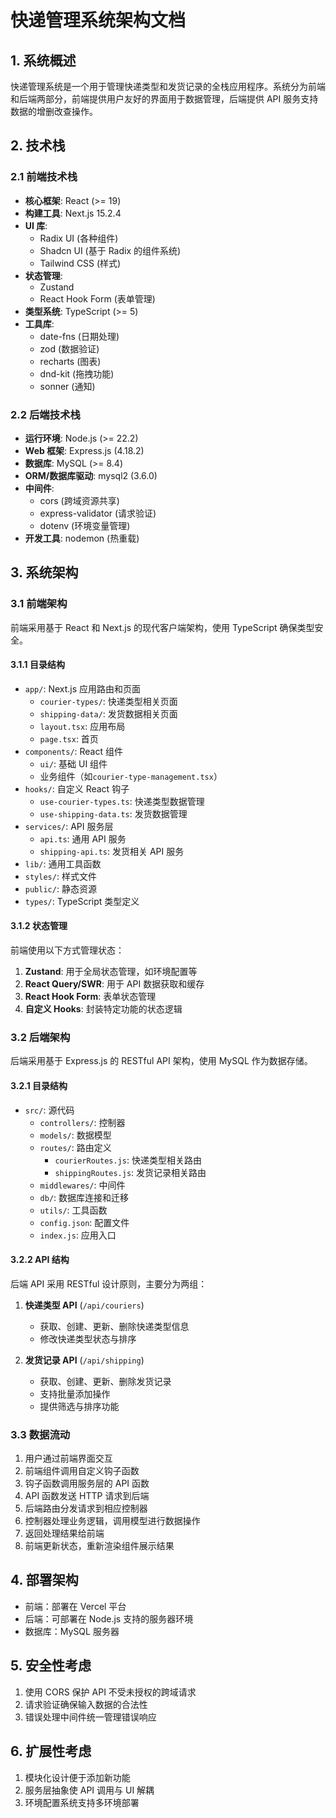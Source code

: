 # 快递管理系统架构文档

## 1. 系统概述

快递管理系统是一个用于管理快递类型和发货记录的全栈应用程序。系统分为前端和后端两部分，前端提供用户友好的界面用于数据管理，后端提供 API 服务支持数据的增删改查操作。

## 2. 技术栈

### 2.1 前端技术栈

- **核心框架**: React (>= 19)
- **构建工具**: Next.js 15.2.4
- **UI 库**:
  - Radix UI (各种组件)
  - Shadcn UI (基于 Radix 的组件系统)
  - Tailwind CSS (样式)
- **状态管理**:
  - Zustand
  - React Hook Form (表单管理)
- **类型系统**: TypeScript (>= 5)
- **工具库**:
  - date-fns (日期处理)
  - zod (数据验证)
  - recharts (图表)
  - dnd-kit (拖拽功能)
  - sonner (通知)

### 2.2 后端技术栈

- **运行环境**: Node.js (>= 22.2)
- **Web 框架**: Express.js (4.18.2)
- **数据库**: MySQL (>= 8.4)
- **ORM/数据库驱动**: mysql2 (3.6.0)
- **中间件**:
  - cors (跨域资源共享)
  - express-validator (请求验证)
  - dotenv (环境变量管理)
- **开发工具**: nodemon (热重载)

## 3. 系统架构

### 3.1 前端架构

前端采用基于 React 和 Next.js 的现代客户端架构，使用 TypeScript 确保类型安全。

#### 3.1.1 目录结构

- `app/`: Next.js 应用路由和页面
  - `courier-types/`: 快递类型相关页面
  - `shipping-data/`: 发货数据相关页面
  - `layout.tsx`: 应用布局
  - `page.tsx`: 首页
- `components/`: React 组件
  - `ui/`: 基础 UI 组件
  - 业务组件（如`courier-type-management.tsx`）
- `hooks/`: 自定义 React 钩子
  - `use-courier-types.ts`: 快递类型数据管理
  - `use-shipping-data.ts`: 发货数据管理
- `services/`: API 服务层
  - `api.ts`: 通用 API 服务
  - `shipping-api.ts`: 发货相关 API 服务
- `lib/`: 通用工具函数
- `styles/`: 样式文件
- `public/`: 静态资源
- `types/`: TypeScript 类型定义

#### 3.1.2 状态管理

前端使用以下方式管理状态：

1. **Zustand**: 用于全局状态管理，如环境配置等
2. **React Query/SWR**: 用于 API 数据获取和缓存
3. **React Hook Form**: 表单状态管理
4. **自定义 Hooks**: 封装特定功能的状态逻辑

### 3.2 后端架构

后端采用基于 Express.js 的 RESTful API 架构，使用 MySQL 作为数据存储。

#### 3.2.1 目录结构

- `src/`: 源代码
  - `controllers/`: 控制器
  - `models/`: 数据模型
  - `routes/`: 路由定义
    - `courierRoutes.js`: 快递类型相关路由
    - `shippingRoutes.js`: 发货记录相关路由
  - `middlewares/`: 中间件
  - `db/`: 数据库连接和迁移
  - `utils/`: 工具函数
  - `config.json`: 配置文件
  - `index.js`: 应用入口

#### 3.2.2 API 结构

后端 API 采用 RESTful 设计原则，主要分为两组：

1. **快递类型 API** (`/api/couriers`)

   - 获取、创建、更新、删除快递类型信息
   - 修改快递类型状态与排序

2. **发货记录 API** (`/api/shipping`)
   - 获取、创建、更新、删除发货记录
   - 支持批量添加操作
   - 提供筛选与排序功能

### 3.3 数据流动

1. 用户通过前端界面交互
2. 前端组件调用自定义钩子函数
3. 钩子函数调用服务层的 API 函数
4. API 函数发送 HTTP 请求到后端
5. 后端路由分发请求到相应控制器
6. 控制器处理业务逻辑，调用模型进行数据操作
7. 返回处理结果给前端
8. 前端更新状态，重新渲染组件展示结果

## 4. 部署架构

- 前端：部署在 Vercel 平台
- 后端：可部署在 Node.js 支持的服务器环境
- 数据库：MySQL 服务器

## 5. 安全性考虑

1. 使用 CORS 保护 API 不受未授权的跨域请求
2. 请求验证确保输入数据的合法性
3. 错误处理中间件统一管理错误响应

## 6. 扩展性考虑

1. 模块化设计便于添加新功能
2. 服务层抽象使 API 调用与 UI 解耦
3. 环境配置系统支持多环境部署
